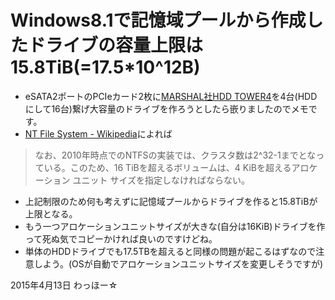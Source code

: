 ﻿# Windows8.1で記憶域プールから作成したドライブの容量上限は15.8TiB(=17.5*10^12B)
* eSATA2ポートのPCIeカード2枚に[MARSHAL社HDD TOWER4](http://www.marshal-no1.jp/products/MAL-3035SBKU3.html)を4台(HDDにして16台)繋げ大容量のドライブを作ろうとしたら嵌りましたのでメモです。
* [NT File System - Wikipedia](http://ja.wikipedia.org/wiki/NT_File_System)によれば
> なお、2010年時点でのNTFSの実装では、クラスタ数は2^32-1までとなっている。このため、16 TiBを超えるボリュームは、4 KiBを超えるアロケーション ユニット サイズを指定しなければならない。
* 上記制限のため何も考えずに記憶域プールからドライブを作ると15.8TiBが上限となる。
* もう一つアロケーションユニットサイズが大きな(自分は16KiB)ドライブを作って死ぬ気でコピーかければ良いのですけどね。
* 単体のHDDドライブでも17.5TBを超えると同様の問題が起こるはずなので注意しよう。(OSが自動でアロケーションユニットサイズを変更しそうですが)

2015年4月13日 わっほー☆
